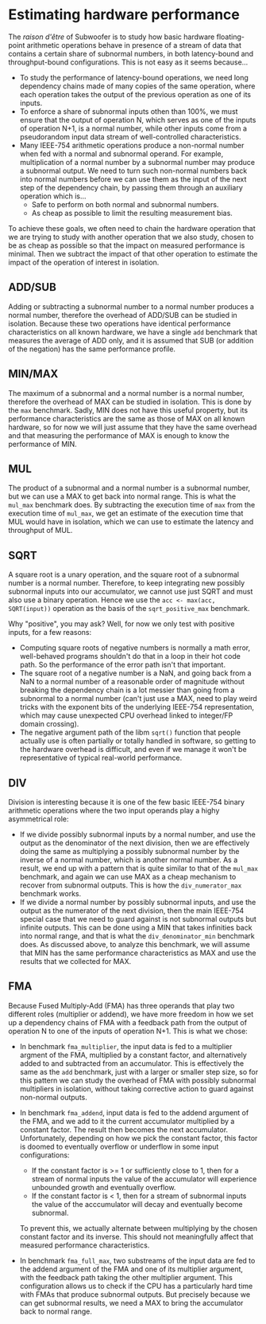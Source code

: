 # Estimating hardware performance

The _raison d'être_ of Subwoofer is to study how basic hardware floating-point
arithmetic operations behave in presence of a stream of data that contains a
certain share of subnormal numbers, in both latency-bound and throughput-bound
configurations. This is not easy as it seems because...

- To study the performance of latency-bound operations, we need long dependency
  chains made of many copies of the same operation, where each operation takes
  the output of the previous operation as one of its inputs.
- To enforce a share of subnormal inputs othen than 100%, we must ensure that
  the output of operation N, which serves as one of the inputs of operation N+1,
  is a normal number, while other inputs come from a pseudorandom input data
  stream of well-controlled characteristics.
- Many IEEE-754 arithmetic operations produce a non-normal number when fed with
  a normal and subnormal operand. For example, multiplication of a normal number
  by a subnormal number may produce a subnormal output. We need to turn such
  non-normal numbers back into normal numbers before we can use them as the
  input of the next step of the dependency chain, by passing them through an
  auxiliary operation which is...
  * Safe to perform on both normal and subnormal numbers.
  * As cheap as possible to limit the resulting measurement bias.

To achieve these goals, we often need to chain the hardware operation that we
are trying to study with another operation that we also study, chosen to be as
cheap as possible so that the impact on measured performance is minimal. Then we
subtract the impact of that other operation to estimate the impact of the
operation of interest in isolation.

## ADD/SUB

Adding or subtracting a subnormal number to a normal number produces a normal
number, therefore the overhead of ADD/SUB can be studied in isolation. Because
these two operations have identical performance characteristics on all known
hardware, we have a single `add` benchmark that measures the average of ADD
only, and it is assumed that SUB (or addition of the negation) has the same
performance profile.

## MIN/MAX

The maximum of a subnormal and a normal number is a normal number, therefore the
overhead of MAX can be studied in isolation. This is done by the `max`
benchmark. Sadly, MIN does not have this useful property, but its performance
characteristics are the same as those of MAX on all known hardware, so for now
we will just assume that they have the same overhead and that measuring the
performance of MAX is enough to know the performance of MIN.

## MUL

The product of a subnormal and a normal number is a subnormal number, but we can
use a MAX to get back into normal range. This is what the `mul_max` benchmark
does. By subtracting the execution time of `max` from the execution time of
`mul_max`, we get an estimate of the execution time that MUL would have in
isolation, which we can use to estimate the latency and throughput of MUL.

## SQRT

A square root is a unary operation, and the square root of a subnormal number is
a normal number. Therefore, to keep integrating new possibly subnormal inputs
into our accumulator, we cannot use just SQRT and must also use a binary
operation. Hence we use the `acc <- max(acc, SQRT(input))` operation as the
basis of the `sqrt_positive_max` benchmark.

Why "positive", you may ask? Well, for now we only test with positive inputs,
for a few reasons:

- Computing square roots of negative numbers is normally a math error,
  well-behaved programs shouldn't do that in a loop in their hot code path. So
  the performance of the error path isn't that important.
- The square root of a negative number is a NaN, and going back from a NaN to a
  normal number of a reasonable order of magnitude without breaking the
  dependency chain is a lot messier than going from a subnormal to a normal
  number (can't just use a MAX, need to play weird tricks with the exponent bits
  of the underlying IEEE-754 representation, which may cause unexpected CPU
  overhead linked to integer/FP domain crossing).
- The negative argument path of the libm `sqrt()` function that people actually
  use is often partially or totally handled in software, so getting to the
  hardware overhead is difficult, and even if we manage it won't be
  representative of typical real-world performance.

## DIV

Division is interesting because it is one of the few basic IEEE-754 binary
arithmetic operations where the two input operands play a highy asymmetrical
role:

- If we divide possibly subnormal inputs by a normal number, and use the output
  as the denominator of the next division, then we are effectively doing the
  same as multiplying a possibly subnormal number by the inverse of a normal
  number, which is another normal number. As a result, we end up with a pattern
  that is quite similar to that of the `mul_max` benchmark, and again we can use
  MAX as a cheap mechanism to recover from subnormal outputs. This is how the
  `div_numerator_max` benchmark works.
- If we divide a normal number by possibly subnormal inputs, and use the output
  as the numerator of the next division, then the main IEEE-754 special case
  that we need to guard against is not subnormal outputs but infinite outputs.
  This can be done using a MIN that takes infinities back into normal range, and
  that is what the `div_denominator_min` benchmark does. As discussed above, to
  analyze this benchmark, we will assume that MIN has the same performance
  characteristics as MAX and use the results that we collected for MAX.

## FMA

Because Fused Multiply-Add (FMA) has three operands that play two different
roles (multiplier or addend), we have more freedom in how we set up a dependency
chains of FMA with a feedback path from the output of operation N to one of the
inputs of operation N+1. This is what we chose:

* In benchmark `fma_multiplier`, the input data is fed to a multiplier argment
  of the FMA, multiplied by a constant factor, and alternatively added to and
  subtracted from an accumulator. This is effectively the same as the `add`
  benchmark, just with a larger or smaller step size, so for this pattern we can
  study the overhead of FMA with possibly subnormal multipliers in isolation,
  without taking corrective action to guard against non-normal outputs.
* In benchmark `fma_addend`, input data is fed to the addend argument of the
  FMA, and we add to it the current accumulator multiplied by a constant factor.
  The result then becomes the next accumulator. Unfortunately, depending on how
  we pick the constant factor, this factor is doomed to eventually overflow or
  underflow in some input configurations:

  - If the constant factor is >= 1 or sufficiently close to 1, then for a stream
    of normal inputs the value of the accumulator will experience unbounded
    growth and eventually overflow.
  - If the constant factor is < 1, then for a stream of subnormal inputs the
    value of the acccumulator will decay and eventually become subnormal.

  To prevent this, we actually alternate between multiplying by the chosen
  constant factor and its inverse. This should not meaningfully affect that
  measured performance characteristics.
* In benchmark `fma_full_max`, two substreams of the input data are fed to the
  addend argument of the FMA and one of its multiplier argument, with the
  feedback path taking the other multiplier argument. This configuration allows
  us to check if the CPU has a particularly hard time with FMAs that produce
  subnormal outputs. But precisely because we can get subnormal results, we need
  a MAX to bring the accumulator back to normal range.

